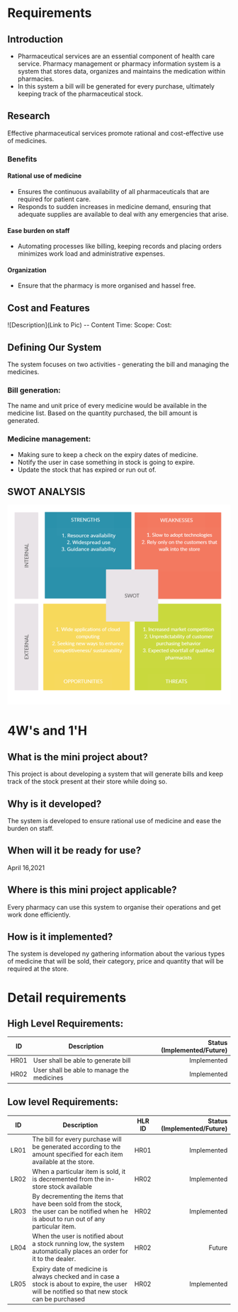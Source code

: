 # Requirements
## Introduction
 
 * Pharmaceutical services are an essential component of health care service. Pharmacy management or pharmacy information system is a system that stores data, organizes and maintains the medication within pharmacies.
 * In this system a bill will be generated for every purchase, ultimately keeping track of the pharmaceutical stock.

## Research

Effective pharmaceutical services promote rational and cost-effective use of medicines.

### Benefits
#### Rational use of medicine
* Ensures the continuous availability of all pharmaceuticals that are required for patient care.
* Responds to sudden increases in medicine demand, ensuring that adequate supplies are available to deal with any emergencies that arise.
#### Ease burden on staff
* Automating processes like billing, keeping records and placing orders minimizes work load and administrative expenses.
#### Organization
* Ensure that the pharmacy is more organised and hassel free.


## Cost and Features
![Description](Link to Pic)
-- Content 
Time:
Scope:
Cost:

## Defining Our System
The system focuses on two activities - generating the bill and managing the medicines.
### Bill generation:
The name and unit price of every medicine would be available in the medicine list. Based on the quantity purchased, the bill amount is generated.
### Medicine management:
* Making sure to keep a check on the expiry dates of medicine.
* Notify the user in case something in stock is going to expire.
* Update the stock that has expired or run out of.


## SWOT ANALYSIS
![SWOT Analysis](swot.png)


# 4W&#39;s and 1&#39;H


## What is the mini project about?
This project is about developing a system that will generate bills and keep track of the stock present at their store while doing so.

## Why is it developed?
The system is developed to ensure rational use of medicine and ease the burden on staff.

## When will it be ready for use?
April 16,2021


## Where is this mini project applicable?
Every pharmacy can use this system to organise their operations and get work done efficiently.

## How is it implemented?
The system is developed ny gathering information about the various types of medicine that will be sold, their category, price and quantity that will be required at the store.

# Detail requirements
## High Level Requirements:


ID | Description | Status (Implemented/Future)
----- | ------------|----------:
HR01  | User shall be able to generate bill | Implemented |
HR02  | User shall be able to manage the medicines | Implemented |

##  Low level Requirements:


ID | Description | HLR ID| Status (Implemented/Future)
----- | ------------- |-------- | -------:
LR01  | The bill for every purchase will be generated according to the amount specified for each item available at the store. | HR01 |Implemented
LR02 | When a particular item is sold, it is decremented from the in-store stock available | HR02 | Implemented
LR03 | By decrementing the items that have been sold from the stock, the user can be notified when he is about to run out of any particular item. | HR02 | Implemented
LR04 | When the user is notified about a stock running low, the system automatically places an order for it to the dealer. | HR02 | Future 
LR05 | Expiry date of medicine is always checked and in case a stock is about to expire, the user will be notified so that new stock can be purchased| HR02 | Implemented